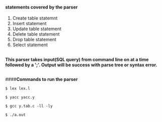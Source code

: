 #### **statements covered by the parser**
1. Create table statemnt
2. Insert statement
3. Update table statement
4. Delete table statement
5. Drop table statement
6. Select statement


##
**This parser takes input(SQL query) from command line on at a time followed by a ';'.
Output will be success with parse tree or syntax error.**
##

####**Commands to run the parser**

`$ lex lex.l`

`$ yacc yacc.y`

`$ gcc y.tab.c -ll -ly`

`$ ./a.out`

